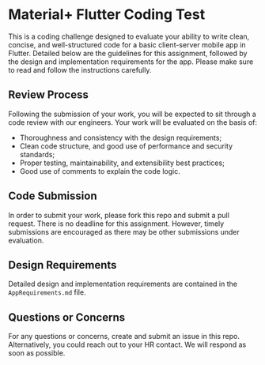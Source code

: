 # Material+ Flutter Coding Test

This is a coding challenge designed to evaluate your ability to write clean, concise, and well-structured code for a basic client-server mobile app in Flutter. Detailed below are the guidelines for this assignment, followed by the design and implementation requirements for the app. Please make sure to read and follow the instructions carefully. 

## Review Process
Following the submission of your work, you will be expected to sit through a code review with our engineers. Your work will be evaluated on the basis of:

* Thoroughness and consistency with the design requirements;
* Clean code structure, and good use of performance and security standards;
* Proper testing, maintainability, and extensibility best practices;
* Good use of comments to explain the code logic.

## Code Submission
In order to submit your work, please fork this repo and submit a pull request. 
There is no deadline for this assignment. However, timely submissions are encouraged as there may be other submissions under evaluation. 

## Design Requirements
Detailed design and implementation requirements are contained in the `AppRequirements.md` file.

## Questions or Concerns 
For any questions or concerns, create and submit an issue in this repo. Alternatively, you could reach out to your HR contact. We will respond as soon as possible. 


